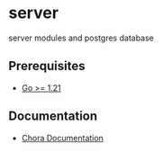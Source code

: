 # server

server modules and postgres database

## Prerequisites

- [Go >= 1.21](https://golang.org/doc/install)

## Documentation

- [Chora Documentation](https://docs.chora.io)

